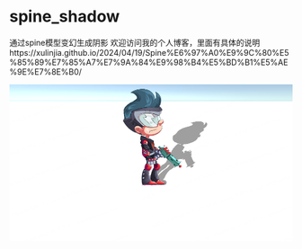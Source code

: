 # spine_shadow
通过spine模型变幻生成阴影
欢迎访问我的个人博客，里面有具体的说明https://xulinjia.github.io/2024/04/19/Spine%E6%97%A0%E9%9C%80%E5%85%89%E7%85%A7%E7%9A%84%E9%98%B4%E5%BD%B1%E5%AE%9E%E7%8E%B0/

![image](https://github.com/xulinjia/spine_shadow/blob/main/spine-shadow.png)